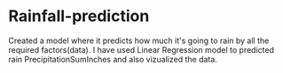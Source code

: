 # Rainfall-prediction
Created a model where it predicts how much it's going to rain by all the required factors(data).
I have used Linear Regression model to predicted rain PrecipitationSumInches and also vizualized the data.
